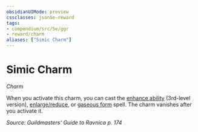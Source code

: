 ```yaml
---
obsidianUIMode: preview
cssclasses: json5e-reward
tags:
- compendium/src/5e/ggr
- reward/charm
aliases: ["Simic Charm"]
---
```

# Simic Charm
*Charm*  

When you activate this charm, you can cast the [enhance ability](2-Mechanics/CLI/spells/enhance-ability.md) (3rd-level version), [enlarge/reduce](2-Mechanics/CLI/spells/enlarge-reduce.md), or [gaseous form](2-Mechanics/CLI/spells/gaseous-form.md) spell. The charm vanishes after you activate it.

*Source: Guildmasters' Guide to Ravnica p. 174*